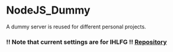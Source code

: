 # NodeJS_Dummy

A dummy server is reused for different personal projects.

### !! Note that current settings are for IHLFG !! [Repository](https://github.com/Serrowxd/IHLFG)
